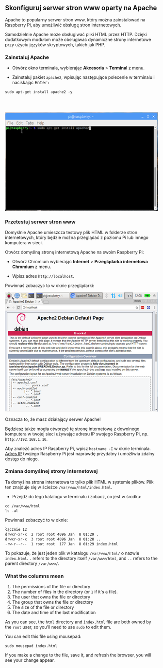 ## Skonfiguruj serwer stron www oparty na Apache

Apache to popularny serwer stron www, który można zainstalować na Raspberry Pi, aby umożliwić obsługę stron internetowych.

Samodzielnie Apache może obsługiwać pliki HTML przez HTTP. Dzięki dodatkowym modułom może obsługiwać dynamiczne strony internetowe przy użyciu języków skryptowych, takich jak PHP.

### Zainstaluj Apache

+ Otwórz okno terminala, wybierając **Akcesoria** > **Terminal** z menu.

+ Zainstaluj pakiet `apache2`, wpisując następujące polecenie w terminalu i naciskając <kbd>Enter<kbd>: </p></li> </ul> 
  
  <pre><code class="bash">sudo apt-get install apache2 -y
</code></pre>
  
  <p spaces-before="0">
    <img src="images/install_apache.png" alt="install apache" />
  </p>

<h3 spaces-before="0">
  Przetestuj serwer stron www
</h3>

<p spaces-before="0">
  Domyślnie Apache umieszcza testowy plik HTML w folderze stron internetowych, który będzie można przeglądać z poziomu Pi lub innego komputera w sieci.
</p>

<p spaces-before="0">
  Otwórz domyślną stronę internetową Apache na swoim Raspberry Pi:
</p>

<ul>
  <li>
    <p spaces-before="0">
      Otwórz Chromium wybierając <strong x-id="1">Internet</strong> > <strong x-id="1">Przeglądarka internetowa Chromium</strong> z menu.
    </p>
  </li>
  <li>
    <p spaces-before="0">
      Wpisz adres <code>http://localhost</code>.
    </p>
  </li>
</ul>

<p spaces-before="0">
  Powinnaś zobaczyć to w oknie przeglądarki:
</p>

<p spaces-before="0">
  <img src="images/apache-it-works.png" alt="Apache it works" />
</p>

<p spaces-before="0">
  Oznacza to, że masz działający serwer Apache!
</p>

<p spaces-before="0">
  Będziesz także mogła otworzyć tę stronę internetową z dowolnego komputera w twojej sieci używając adresu IP swojego Raspberry Pi, np. <code>http://192.168.1.10</code>.
</p>

<p spaces-before="0">
  Aby znaleźć adres IP Raspberry Pi, wpisz <code>hostname -I</code> w oknie terminala.  <a href="https://www.raspberrypi.org/documentation/remote-access/ip-address.md">Adres IP</a> twojego Raspberry Pi jest naprawdę przydatny i umożliwia zdalny dostęp do niego.
</p>

<h3 spaces-before="0">
  Zmiana domyślnej strony internetowej
</h3>

<p spaces-before="0">
  Ta domyślna strona internetowa to tylko plik HTML w systemie plików. Plik ten znajduje się w ścieżce <code>/var/www/html/index.html</code>.
</p>

<ul>
  <li>
    Przejdź do tego katalogu w terminalu i zobacz, co jest w środku:
  </li>
</ul>

<pre><code>cd /var/www/html
ls -al
</code></pre>

<p spaces-before="0">
  Powinnaś zobaczyć to w oknie:
</p>

<pre><code class="bash">łącznie 12
drwxr-xr-x  2 root root 4096 Jan  8 01:29 .
drwxr-xr-x  3 root root 4096 Jan  8 01:28 ..
-rw-r--r--  1 root root  177 Jan  8 01:29 index.html
</code></pre>

<p spaces-before="0">
  To pokazuje, że jest jeden plik w katalogu <code>/var/www/html/</code> o nazwie <code>index.html</code>. <code>.</code> refers to the directory itself <code>/var/www/html</code>, and <code>..</code> refers to the parent directory <code>/var/www/</code>.
</p>

<h3 spaces-before="0">
  What the columns mean
</h3>

<ol start="1">
  <li>
    The permissions of the file or directory
  </li>
  
  <li>
    The number of files in the directory (or <code>1</code> if it's a file).
  </li>
  
  <li>
    The user that owns the file or directory
  </li>
  
  <li>
    The group that owns the file or directory
  </li>
  
  <li>
    The size of the file or directory
  </li>
  
  <li>
    The date and time of the last modification
  </li>
</ol>

<p spaces-before="0">
  As you can see, the <code>html</code> directory and <code>index.html</code> file are both owned by the <code>root</code> user, so you'll need to use <code>sudo</code> to edit them.
</p>

<p spaces-before="0">
  You can edit this file using mousepad:
</p>

<pre><code class="bash">sudo mousepad index.html
</code></pre>

<p spaces-before="0">
  If you make a change to the file, save it, and refresh the browser, you will see your change appear.
</p>
